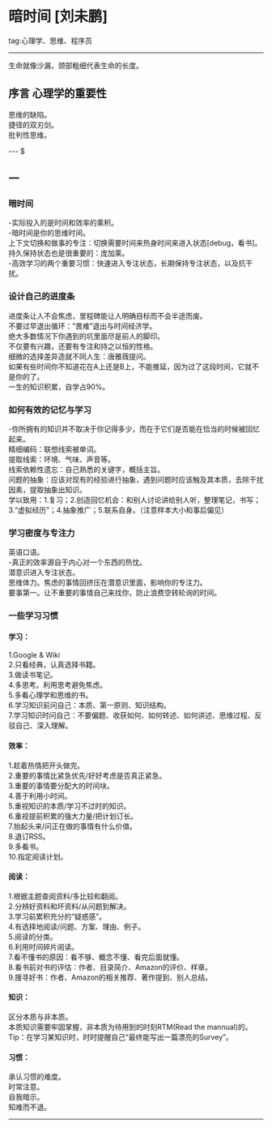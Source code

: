 暗时间 [刘未鹏]  
===  
  
tag:心理学、思维、程序员  
  
---  
  
生命就像沙漏，颈部粗细代表生命的长度。  
  
## 序言 心理学的重要性  
  
思维的缺陷。  
捷径的双刃剑。  
批判性思维。  
  
---  $  
  
## 一  
  
### 暗时间  
  
-实际投入的是时间和效率的乘积。  
-暗时间是你的思维时间。  
上下文切换和做事的专注：切换需要时间来热身时间来进入状态[debug，看书]。  
持久保持状态也是很重要的：庞加莱。  
-高效学习的两个重要习惯：快速进入专注状态，长期保持专注状态，以及抗干扰。  
  
### 设计自己的进度条  
  
进度条让人不会焦虑，里程碑能让人明确目标而不会半途而废。  
不要过早退出循环：“畏难”退出与时间经济学。  
绝大多数情况下你遇到的坑里面尽是前人的脚印。  
不仅要有兴趣，还要有专注和持之以恒的性格。  
细微的选择差异造就不同人生：唐雅薇提问。  
如果有些时间你不知道花在A上还是B上，不能推延，因为过了这段时间，它就不是你的了。  
一生的知识积累，自学占90%。  
  
### 如何有效的记忆与学习  
  
-你所拥有的知识并不取决于你记得多少，而在于它们是否能在恰当的时候被回忆起来。  
精细编码：联想线索被单词。  
提取线索：环境、气味、声音等。  
线索依赖性遗忘：自己熟悉的关键字，概括主旨。  
问题的抽象：应该对现有的经验进行抽象，遇到问题时应该触及其本质，去除干扰因素，提取抽象出知识。  
学以致用：1.复习；2.创造回忆机会：和别人讨论讲给别人听，整理笔记，书写；3.“虚拟经历”；4.抽象推广；5.联系自身。（注意样本大小和事后偏见）  
  
### 学习密度与专注力  
  
英语口语。  
-真正的效率源自于内心对一个东西的热忱。  
潜意识进入专注状态。  
思维体力。焦虑的事情回挤压在潜意识里面，影响你的专注力。  
要事第一。让不重要的事情自己来找你，防止浪费空转轮询的时间。  
  
### 一些学习习惯  
  
#### 学习：  
1.Google & Wiki  
2.只看经典，认真选择书籍。  
3.做读书笔记。  
4.多思考。利用思考避免焦虑。  
5.多看心理学和思维的书。  
6.学习知识前问自己：本质、第一原则、知识结构。  
7.学习知识时问自己：不要偏题、收获如何、如何转述、如何讲述、思维过程、反驳自己、深入理解。  
  
#### 效率：  
1.趁着热情把开头做完。  
2.重要的事情比紧急优先/好好考虑是否真正紧急。  
3.重要的事情要分配大的时间块。  
4.善于利用小时间。  
5.重视知识的本质/学习不过时的知识。  
6.重视提前积累的强大力量/把计划订长。  
7.抬起头来/问正在做的事情有什么价值。  
8.退订RSS。  
9.多看书。  
10.指定阅读计划。  
  
#### 阅读：  
1.根据主题查阅资料/多比较和翻阅。  
2.分辨好资料和坏资料/从问题到解决。  
3.学习前累积充分的“疑惑感”。  
4.有选择地阅读/问题、方案、理由、例子。  
5.阅读的分类。  
6.利用时间碎片阅读。  
7.看不懂书的原因：看不够、概念不懂、看完后面就懂。  
8.看书前对书的评估：作者、目录简介、Amazon的评价、样章。  
9.搜寻好书：作者、Amazon的相关推荐、著作提到、别人总结。  
  
#### 知识：  
区分本质与非本质。  
本质知识需要牢固掌握，非本质为待用到的时刻RTM(Read the mannual)的。  
Tip：在学习某知识时，时时提醒自己“最终能写出一篇漂亮的Survey”。  
  
#### 习惯：  
承认习惯的难度。  
时常注意。  
自我暗示。  
知难而不退。  
  
---  
  
